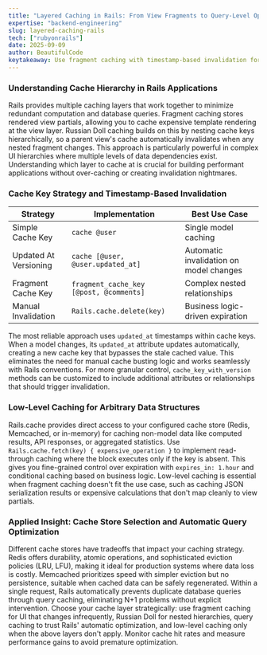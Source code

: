 ```yaml
---
title: "Layered Caching in Rails: From View Fragments to Query-Level Optimization"
expertise: "backend-engineering"
slug: layered-caching-rails
tech: ["rubyonrails"]
date: 2025-09-09
author: BeautifulCode
keytakeaway: Use fragment caching with timestamp-based invalidation for views, Russian Doll patterns for hierarchies, and low-level Rails.cache for arbitrary data while leveraging automatic query caching within requests.
---
```


### Understanding Cache Hierarchy in Rails Applications

Rails provides multiple caching layers that work together to minimize redundant computation and database queries. Fragment caching stores rendered view partials, allowing you to cache expensive template rendering at the view layer. Russian Doll caching builds on this by nesting cache keys hierarchically, so a parent view's cache automatically invalidates when any nested fragment changes. This approach is particularly powerful in complex UI hierarchies where multiple levels of data dependencies exist. Understanding which layer to cache at is crucial for building performant applications without over-caching or creating invalidation nightmares.

### Cache Key Strategy and Timestamp-Based Invalidation

| Strategy | Implementation | Best Use Case |
|----------|---|---|
| Simple Cache Key | `cache @user` | Single model caching |
| Updated At Versioning | `cache [@user, @user.updated_at]` | Automatic invalidation on model changes |
| Fragment Cache Key | `fragment_cache_key [@post, @comments]` | Complex nested relationships |
| Manual Invalidation | `Rails.cache.delete(key)` | Business logic-driven expiration |

The most reliable approach uses `updated_at` timestamps within cache keys. When a model changes, its `updated_at` attribute updates automatically, creating a new cache key that bypasses the stale cached value. This eliminates the need for manual cache busting logic and works seamlessly with Rails conventions. For more granular control, `cache_key_with_version` methods can be customized to include additional attributes or relationships that should trigger invalidation.

### Low-Level Caching for Arbitrary Data Structures

Rails.cache provides direct access to your configured cache store (Redis, Memcached, or in-memory) for caching non-model data like computed results, API responses, or aggregated statistics. Use `Rails.cache.fetch(key) { expensive_operation }` to implement read-through caching where the block executes only if the key is absent. This gives you fine-grained control over expiration with `expires_in: 1.hour` and conditional caching based on business logic. Low-level caching is essential when fragment caching doesn't fit the use case, such as caching JSON serialization results or expensive calculations that don't map cleanly to view partials.

### Applied Insight: Cache Store Selection and Automatic Query Optimization

Different cache stores have tradeoffs that impact your caching strategy. Redis offers durability, atomic operations, and sophisticated eviction policies (LRU, LFU), making it ideal for production systems where data loss is costly. Memcached prioritizes speed with simpler eviction but no persistence, suitable when cached data can be safely regenerated. Within a single request, Rails automatically prevents duplicate database queries through query caching, eliminating N+1 problems without explicit intervention. Choose your cache layer strategically: use fragment caching for UI that changes infrequently, Russian Doll for nested hierarchies, query caching to trust Rails' automatic optimization, and low-level caching only when the above layers don't apply. Monitor cache hit rates and measure performance gains to avoid premature optimization.